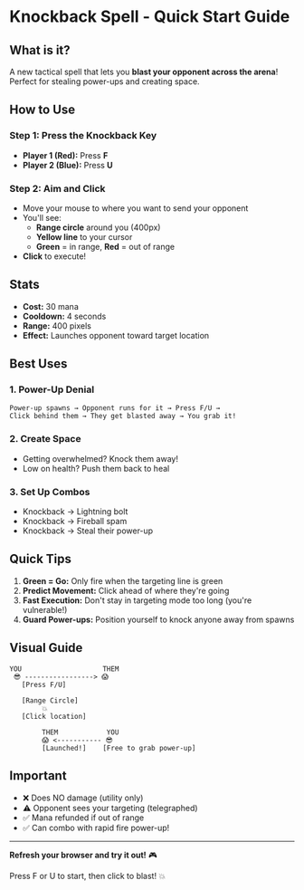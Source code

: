 # Knockback Spell - Quick Start Guide

## What is it?
A new tactical spell that lets you **blast your opponent across the arena**! Perfect for stealing power-ups and creating space.

## How to Use

### Step 1: Press the Knockback Key
- **Player 1 (Red):** Press **F**
- **Player 2 (Blue):** Press **U**

### Step 2: Aim and Click
- Move your mouse to where you want to send your opponent
- You'll see:
  - **Range circle** around you (400px)
  - **Yellow line** to your cursor
  - **Green** = in range, **Red** = out of range
- **Click** to execute!

## Stats
- **Cost:** 30 mana
- **Cooldown:** 4 seconds
- **Range:** 400 pixels
- **Effect:** Launches opponent toward target location

## Best Uses

### 1. Power-Up Denial
```
Power-up spawns → Opponent runs for it → Press F/U →
Click behind them → They get blasted away → You grab it!
```

### 2. Create Space
- Getting overwhelmed? Knock them away!
- Low on health? Push them back to heal

### 3. Set Up Combos
- Knockback → Lightning bolt
- Knockback → Fireball spam
- Knockback → Steal their power-up

## Quick Tips
1. **Green = Go:** Only fire when the targeting line is green
2. **Predict Movement:** Click ahead of where they're going
3. **Fast Execution:** Don't stay in targeting mode too long (you're vulnerable!)
4. **Guard Power-ups:** Position yourself to knock anyone away from spawns

## Visual Guide
```
YOU                    THEM
 😎 -----------------> 😱
   [Press F/U]

   [Range Circle]
        💥
   [Click location]

        THEM            YOU
        😱 <----------- 😎
        [Launched!]    [Free to grab power-up]
```

## Important
- ❌ Does NO damage (utility only)
- ⚠️ Opponent sees your targeting (telegraphed)
- ✅ Mana refunded if out of range
- ✅ Can combo with rapid fire power-up!

---

**Refresh your browser and try it out!** 🎮

Press F or U to start, then click to blast! 💥
